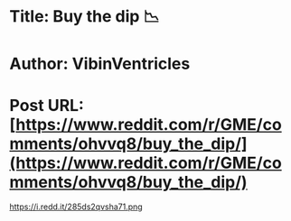 # Title: Buy the dip 📉
# Author: VibinVentricles
# Post URL: [https://www.reddit.com/r/GME/comments/ohvvq8/buy_the_dip/](https://www.reddit.com/r/GME/comments/ohvvq8/buy_the_dip/)


https://i.redd.it/285ds2qvsha71.png